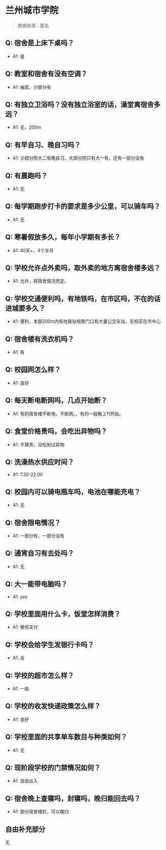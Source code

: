 # 兰州城市学院

> 数据来源：匿名

## Q: 宿舍是上床下桌吗？

- A1: 是

## Q: 教室和宿舍有没有空调？

- A1: 抽奖，少部分有

## Q: 有独立卫浴吗？没有独立浴室的话，澡堂离宿舍多远？

- A1: 无，200m

## Q: 有早自习、晚自习吗？

- A1: 少部分院大二有晚自习，大部分院只有大一有，还有一部分没有

## Q: 有晨跑吗？

- A1: 无

## Q: 每学期跑步打卡的要求是多少公里，可以骑车吗？

- A1: 无

## Q: 寒暑假放多久，每年小学期有多长？

- A1: 40天+，4个半月

## Q: 学校允许点外卖吗，取外卖的地方离宿舍楼多远？

- A1: 允许，视宿舍情况而定。

## Q: 学校交通便利吗，有地铁吗，在市区吗，不在的话进城要多久？

- A1: 便利，本部200m内有地铁站培黎门口有大量公交车站，东校区在市中心

## Q: 宿舍楼有洗衣机吗？

- A1: 有

## Q: 校园网怎么样？

- A1: 良好

## Q: 每天断电断网吗，几点开始断？

- A1: 有的宿舍楼不断电，不断网。，有的一般晚上11开始。

## Q: 食堂价格贵吗，会吃出异物吗？

- A1: 不算贵，没吃到过异物

## Q: 洗澡热水供应时间？

- A1: 7.30-22.00

## Q: 校园内可以骑电瓶车吗，电池在哪能充电？

- A1: 无

## Q: 宿舍限电情况？

- A1: 一部分有，一部分没有

## Q: 通宵自习有去处吗？

- A1: 无

## Q: 大一能带电脑吗？

- A1: yes

## Q: 学校里面用什么卡，饭堂怎样消费？

- A1: 微信支付

## Q: 学校会给学生发银行卡吗？

- A1: 会

## Q: 学校的超市怎么样？

- A1: 一般

## Q: 学校的收发快递政策怎么样？

- A1: 良好

## Q: 学校里面的共享单车数目与种类如何？

- A1: 无

## Q: 现阶段学校的门禁情况如何？

- A1: 自由出入

## Q: 宿舍晚上查寝吗，封寝吗，晚归能回去吗？

- A1: 部分宿舍楼封，可以晚归

## 自由补充部分

无